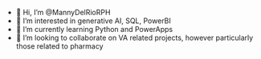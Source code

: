 - 👋 Hi, I’m @MannyDelRioRPH
- 👀 I’m interested in generative AI, SQL, PowerBI
- 🌱 I’m currently learning Python and PowerApps
- 💞️ I’m looking to collaborate on VA related projects, however particularly those related to pharmacy


<!---
MannyDelRioRPH/MannyDelRioRPH is a ✨ special ✨ repository because its `README.md` (this file) appears on your GitHub profile.
You can click the Preview link to take a look at your changes.
--->
